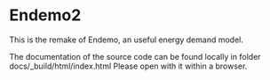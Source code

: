 # Endemo2
This is the remake of Endemo, an useful energy demand model.

The documentation of the source code can be found locally in folder docs/_build/html/index.html
Please open with it within a browser.
